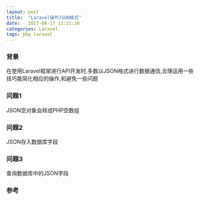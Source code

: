 ```yaml
---
layout: post
title:  "Laravel操作JSON格式"
date:   2017-08-17 13:21:30
categories: Laravel
tags: php laravel
---
```


### 背景
在使用Laravel框架进行API开发时,多数以JSON格式进行数据通信,合理运用一些技巧能简化相应的操作,和避免一些问题

### 问题1
JSON空对象会转成PHP空数组

### 问题2
JSON存入数据库字段

### 问题3
查询数据库中的JSON字段

### 参考

